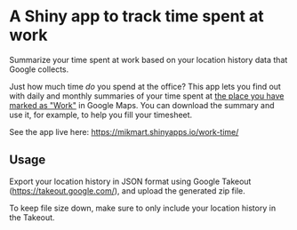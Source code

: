 # A Shiny app to track time spent at work

Summarize your time spent at work based on your location history data that Google collects.

Just how much time _do_ you spend at the office?
This app lets you find out with daily and monthly summaries of your time spent at
[the place you have marked as "Work"](https://support.google.com/maps/answer/3093979)
in Google Maps. You can download the summary and use it,
for example, to help you fill your timesheet.

See the app live here: https://mikmart.shinyapps.io/work-time/


## Usage

Export your location history in JSON format using Google Takeout (https://takeout.google.com/), and upload the generated zip file.

To keep file size down, make sure to only include your location history in the Takeout.

